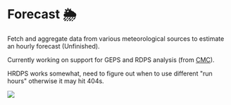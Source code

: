 # Forecast :sun_behind_rain_cloud:

Fetch and aggregate data from various meteorological sources to estimate an hourly forecast (Unfinished).

Currently working on support for GEPS and RDPS analysis (from [CMC](https://weather.gc.ca/mainmenu/modelling_menu_e.html)).

HRDPS works somewhat, need to figure out when to use different "run hours" otherwise it may hit 404s.

<img src="https://user-images.githubusercontent.com/8711020/166452123-76675b44-25ea-4a91-9d33-39a14eff49fc.png" ></img>

